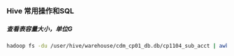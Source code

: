 ### Hive 常用操作和SQL

##### 查看表容量大小，单位G
``` bash
hadoop fs -du /user/hive/warehouse/cdm_cp01_db.db/cp1104_sub_acct | awk '{ SUM += $1 } END { print SUM/(1024*1024*1024)}'
```

